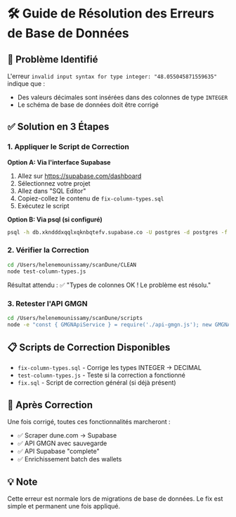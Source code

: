# 🛠️ Guide de Résolution des Erreurs de Base de Données

## 🎯 Problème Identifié

L'erreur `invalid input syntax for type integer: "48.055045871559635"` indique que :
- Des valeurs décimales sont insérées dans des colonnes de type `INTEGER`
- Le schéma de base de données doit être corrigé

## ✅ Solution en 3 Étapes

### 1. Appliquer le Script de Correction

**Option A: Via l'interface Supabase**
1. Allez sur https://supabase.com/dashboard
2. Sélectionnez votre projet
3. Allez dans "SQL Editor"  
4. Copiez-collez le contenu de `fix-column-types.sql`
5. Exécutez le script

**Option B: Via psql (si configuré)**
```bash
psql -h db.xkndddxqqlxqknbqtefv.supabase.co -U postgres -d postgres -f fix-column-types.sql
```

### 2. Vérifier la Correction

```bash
cd /Users/helenemounissamy/scanDune/CLEAN
node test-column-types.js
```

Résultat attendu : ✅ "Types de colonnes OK ! Le problème est résolu."

### 3. Retester l'API GMGN

```bash
cd /Users/helenemounissamy/scanDune/scripts
node -e "const { GMGNApiService } = require('./api-gmgn.js'); new GMGNApiService().processWalletComplete('2bdcq3CfFZfZ5e5RNMv4w3nTFHGzyJEM1cuFf8E4AQth')"
```

## 📋 Scripts de Correction Disponibles

- `fix-column-types.sql` - Corrige les types INTEGER → DECIMAL
- `test-column-types.js` - Teste si la correction a fonctionné
- `fix.sql` - Script de correction général (si déjà présent)

## 🎯 Après Correction

Une fois corrigé, toutes ces fonctionnalités marcheront :
- ✅ Scraper dune.com → Supabase
- ✅ API GMGN avec sauvegarde
- ✅ API Supabase "complete"
- ✅ Enrichissement batch des wallets

## 💡 Note

Cette erreur est normale lors de migrations de base de données. Le fix est simple et permanent une fois appliqué.
